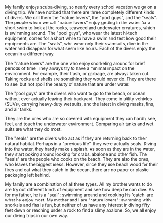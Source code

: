 My family enjoys scuba-diving, so nearly every school vacation we go on a diving trip. We have noticed that there are three completely different kinds of divers. We call them the "nature lovers", the "pool guys", and the "seals". The people whom we call "nature lovers" enjoy getting in the water for a short swim to look at the rocks, seaweed and underwater creatures, which is swimming around. The "pool guys", who wear the latest hi-tech equipment, comes for a short while to have a swim and test how good their equipments are. The "seals", who wear only their swimsuits, dive in the water and disappear for what seem like hours. Each of the divers enjoy the ocean in a different way.

The "nature lovers" are the one who enjoy snorkeling around for brief periods of time. They always try to have a minimal impact on the environment. For example, their trash, or garbage, are always taken out. Taking rocks and shells are something they would never do. They are there to see, but not spoil the beauty of nature that are under water.

The "pool guys" are the divers who want to go to the beach, or ocean without ever actually leaving their backyard. They come in utility vehicles (SUVs), carrying heavy-duty wet suits, and the latest in diving masks, fins, and air tanks.

They are the ones who are so covered with equipment they can hardly see, feel, and touch the underwater environment. Comparing air tanks and wet suits are what they do most.

The "seals" are the divers who act as if they are returning back to their natural habitat. Perhaps in a "previous life", they were actually seals. Diving into the water, they hardly make a splash. As soon as they are in the water, they start poking around looking for crabs, abalone and other fish. The "seals" are the people who cooks on the beach. They are also the ones, who leaves the biggest mess. However, since they use beach wood for their fires and eat what they catch in the ocean, there are no paper or plastic packaging left behind.

My family are a combination of all three types. All my brother wants to do are try out different kinds of equipment and see how deep he can dive. As for my father, he is a "seal": swimming around and cooking his 'catch' are what he enjoy most. My mother and I are "nature lovers": swimming with snorkels and fins is fun, but neither of us have any interest in diving fifty feet down or reaching under a rock to find a slimy abalone. So, we all enjoy our diving trips in our own way.
